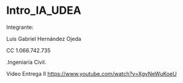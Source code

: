 # Intro_IA_UDEA
Integrante: 

Luis Gabriel Hernández Ojeda 

CC 1.066.742.735 

.Ingeniaría Civil.

Video Entrega II
https://www.youtube.com/watch?v=XgyNeWuKoeU